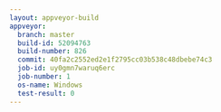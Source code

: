 ```yaml
---
layout: appveyor-build
appveyor:
  branch: master
  build-id: 52094763
  build-number: 826
  commit: 40fa2c2552ed2e1f2795cc03b538c48dbebe74c3
  job-id: uy0gmn7waruq6erc
  job-number: 1
  os-name: Windows
  test-result: 0
---
```

